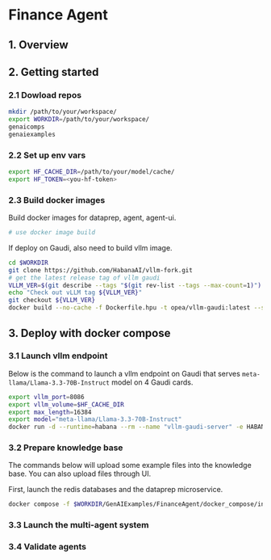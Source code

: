 # Finance Agent
## 1. Overview


## 2. Getting started
### 2.1 Dowload repos
```bash
mkdir /path/to/your/workspace/
export WORKDIR=/path/to/your/workspace/
genaicomps
genaiexamples
```
### 2.2 Set up env vars
```bash
export HF_CACHE_DIR=/path/to/your/model/cache/
export HF_TOKEN=<you-hf-token>

```

### 2.3 Build docker images
Build docker images for dataprep, agent, agent-ui.
```bash
# use docker image build
```

If deploy on Gaudi, also need to build vllm image.
```bash
cd $WORKDIR
git clone https://github.com/HabanaAI/vllm-fork.git
# get the latest release tag of vllm gaudi
VLLM_VER=$(git describe --tags "$(git rev-list --tags --max-count=1)")
echo "Check out vLLM tag ${VLLM_VER}"
git checkout ${VLLM_VER}
docker build --no-cache -f Dockerfile.hpu -t opea/vllm-gaudi:latest --shm-size=128g . --build-arg https_proxy=$https_proxy --build-arg http_proxy=$http_proxy
```

## 3. Deploy with docker compose
### 3.1 Launch vllm endpoint
Below is the command to launch a vllm endpoint on Gaudi that serves `meta-llama/Llama-3.3-70B-Instruct` model on 4 Gaudi cards.
```bash
export vllm_port=8086
export vllm_volume=$HF_CACHE_DIR
export max_length=16384
export model="meta-llama/Llama-3.3-70B-Instruct"
docker run -d --runtime=habana --rm --name "vllm-gaudi-server" -e HABANA_VISIBLE_DEVICES=all -p $vllm_port:8000 -v $vllm_volume:/data -e HF_TOKEN=$HF_TOKEN -e HUGGING_FACE_HUB_TOKEN=$HF_TOKEN -e HF_HOME=/data -e OMPI_MCA_btl_vader_single_copy_mechanism=none -e PT_HPU_ENABLE_LAZY_COLLECTIVES=true -e http_proxy=$http_proxy -e https_proxy=$https_proxy -e no_proxy=$no_proxy -e VLLM_SKIP_WARMUP=true --cap-add=sys_nice --ipc=host opea/vllm-gaudi:comps --model ${model} --max-seq-len-to-capture $max_length --tensor-parallel-size 4
```
### 3.2 Prepare knowledge base
The commands below will upload some example files into the knowledge base. You can also upload files through UI.

First, launch the redis databases and the dataprep microservice.
```bash
docker compose -f $WORKDIR/GenAIExamples/FinanceAgent/docker_compose/intel/hpu/gaudi/dataprep.yaml up -d
```

### 3.3 Launch the multi-agent system
### 3.4 Validate agents


